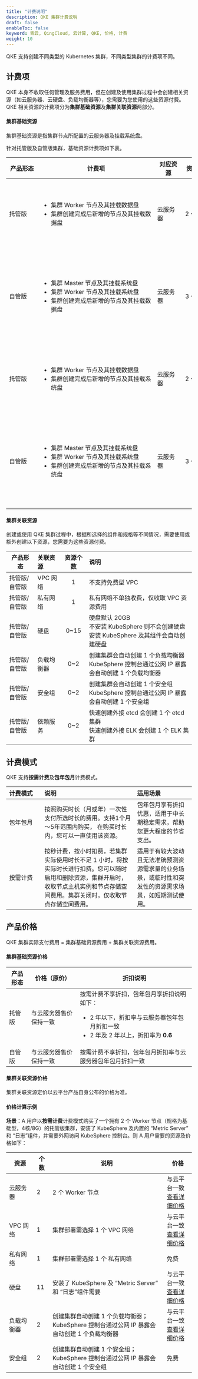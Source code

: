 ```yaml
---
title: "计费说明"
description: QKE 集群计费说明
draft: false
enableToc: false
keyword: 青云, QingCloud, 云计算, QKE, 价格, 计费
weight: 10
---
```


QKE 支持创建不同类型的 Kubernetes 集群，不同类型集群的计费项不同。

## 计费项

QKE 本身不收取任何管理及服务费用，但在创建及使用集群过程中会创建相关资源（如云服务器、云硬盘、负载均衡器等），您需要为您使用的这些资源付费。QKE 相关资源的计费项分为**集群基础资源**及**集群关联资源**两部分。

#### 集群基础资源

集群基础资源是指集群节点所配置的云服务器及挂载系统盘。

针对托管版及自管版集群，基础资源计费项如下表。

| <span style="display:inline-block;width:70px">产品形态</span> | <span style="display:inline-block;width:300px">计费项</span> | <span style="display:inline-block;width:60px">对应资源</span> | <span style="display:inline-block;width:70px">资源个数</span> | 说明                                                         |
| ------------------------------------------------------------ | ------------------------------------------------------------ | ------------------------------------------------------------ | ------------------------------------------------------------ | ------------------------------------------------------------ |
| 托管版                                                       | <ul><li>集群 Worker 节点及其挂载数据盘</li><li>集群创建完成后新增的节点及其挂载数据盘</li></ul> | 云服务器                                                     | 2 ～ ∞                                                       | 至少需要 2 个 Worker 节点<br/>数据盘大小为 80GB～2000GB      |
| 自管版                                                       | <ul><li>集群 Master 节点及其挂载系统盘</li><li>集群 Worker 节点及其挂载系统盘</li><li>集群创建完成后新增的节点及其挂载数据盘</li></ul> | 云服务器                                                     | 3 ～ ∞                                                       | 至少需要 1 个 Master 节点、2 个 Worker 节点<br/>数据盘大小为 80GB～2000GB |
| 托管版                                                       | <ul><li>集群 Worker 节点及其挂载数据盘</li><li>集群创建完成后新增的节点及其挂载系统盘</li></ul> | 云服务器                                                     | 2 ～ ∞                                                       | 至少需要 2 个 Worker 节点<br/>数据盘大小为 80GB～2000GB      |
| 自管版                                                       | <ul><li>集群 Master 节点及其挂载系统盘</li><li>集群 Worker 节点及其挂载系统盘</li><li>集群创建完成后新增的节点及其挂载系统盘</li></ul> | 云服务器                                                     | 3 ～ ∞                                                       | 至少需要 1 个 Master 节点、2 个 Worker 节点<br/>系统盘大小为 80GB～2000GB |




#### 集群关联资源

创建或使用 QKE 集群过程中，根据所选择的组件和规格等不同情况，需要使用或额外创建以下资源，您需要为这些资源付费。

| 产品形态      | 关联资源   | 资源个数 | 说明                                                         |
| ------------- | :--------- | :------: | :----------------------------------------------------------- |
| 托管版/自管版 | VPC 网络   |    1     | 不支持免费型 VPC                                             |
| 托管版/自管版 | 私有网络   |    1     | 私有网络不单独收费，仅收取 VPC 资源费用                      |
| 托管版/自管版 | 硬盘       |   0~15   | 硬盘默认 20GB<br/>不安装 KubeSphere 则不会创建硬盘<br/>安装 KubeSphere 及其组件会自动创建硬盘 |
| 托管版/自管版 | 负载均衡器 |   0~2    | 创建集群会自动创建 1 个负载均衡器<br/>KubeSphere 控制台通过公网 IP 暴露会自动创建 1 个负载均衡器 |
| 托管版/自管版 | 安全组     |   0~2    | 创建集群会自动创建 1 个安全组<br/>KubeSphere 控制台通过公网 IP 暴露会自动创建 1 个安全组 |
| 托管版/自管版 | 依赖服务   |   0~2    | 快速创建外接 etcd 会创建 1 个 etcd 集群<br/>快速创建外接 ELK 会创建 1 个 ELK 集群 |

## 计费模式

QKE 支持**按需计费**及**包年包月**计费模式。

| <span style="display:inline-block;width:80px">计费模式</span> | 说明                                                         | 适用场景                                                     |
| :----------------------------------------------------------- | :----------------------------------------------------------- | :----------------------------------------------------------- |
| 包年包月                                                     | 按照购买时长（月或年）一次性支付所选时长的费用。支持1个月～5年范围内购买， 在购买时长内，您可以一直使用该资源。 | 包年包月享有折扣优惠，适用于中长期稳定需求，帮助您更大程度的节省支出。 |
| 按需计费                                                     | 按秒计费，按小时扣费，若集群实际使用时长不足 1 小时，将按实际时长进行扣费。您可以随时启用和删除资源，集群开启时，收取节点主机实例和节点存储空间费用。集群关闭时，仅收取节点存储空间费用。 | 适用于有较大波动且无法准确预测资源需求量的业务场景，或临时性和突发性的资源需求场景，如短期测试使用。 |

## 产品价格

QKE 集群实际支付费用 = 集群基础资源费用 + 集群关联资源费用。

#### 集群基础资源价格

| 产品形态 | 价格（原价）           | 折扣说明                                                     |
| -------- | ---------------------- | ------------------------------------------------------------ |
| 托管版   | 与云服务器售价保持一致 | 按需计费不享折扣，包年包月享折扣说明如下：<br><ul><li>2 年以下，折扣率与云服务器包年包月折扣一致</li><li>2 年及 2 年以上，折扣率为 **0.6**</li></ul> |
| 自管版   | 与云服务器售价保持一致 | 按需计费不享折扣，包年包月折扣率与云服务器包年包月折扣一致   |

#### 集群关联资源价格

集群关联资源定价以云平台产品自身公布的价格为准。

#### 价格计算示例

**场景**：A 用户以**按需计费**计费模式购买了一个拥有 2 个 Worker 节点（规格为基础型，4核/8G）的托管版集群，安装了 KubeSphere 及内置的  “Metric Server” 和 “日志”组件，并需要外网访问 KubeSphere 控制台。则 A 用户需要的资源及价格如下：

| 资源       | 个数 | 说明                                                         | 价格                                                         |
| ---------- | ---- | ------------------------------------------------------------ | ------------------------------------------------------------ |
| 云服务器   | 2    | 2 个 Worker 节点                                             | 与云平台一致<br>[查看详细价格](https://www.qingcloud.com/pricing#/InstancesKVM) |
| VPC 网络   | 1    | 集群部署需选择 1 个 VPC 网络                                 | 与云平台一致<br/>[查看详细价格](https://www.qingcloud.com/pricing#/VPC) |
| 私有网络   | 1    | 集群部署需选择 1 个 私有网络                                 | 免费                                                         |
| 硬盘       | 11   | 安装了 KubeSphere 及 “Metric Server” 和 “日志”组件需要       | 与云平台一致<br/>[查看详细价格](https://www.qingcloud.com/pricing#/Volume) |
| 负载均衡器 | 2    | 创建集群自动创建 1 个负载均衡器；<br/>KubeSphere 控制台通过公网 IP 暴露会自动创建 1 个负载均衡器 | 与云平台一致<br/>[查看详细价格](https://www.qingcloud.com/pricing#/LoadBalancer) |
| 安全组     | 2    | 创建集群自动创建 1 个安全组；<br/>KubeSphere 控制台通过公网 IP 暴露会自动创建 1 个安全组 | 免费                                                         |

